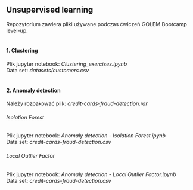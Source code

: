 ## Unsupervised learning 

Repozytorium zawiera pliki używane podczas ćwiczeń GOLEM Bootcamp level-up.
<br /><br />
#### 1. Clustering
Plik jupyter notebook: _Clustering_exercises.ipynb_
<br />Data set: _datasets/customers.csv_
<br /><br />
#### 2. Anomaly detection

Należy rozpakować plik: _credit-cards-fraud-detection.rar_

###### Isolation Forest
Plik jupyter notebook: _Anomaly detection - Isolation Forest.ipynb_
<br />Data set: _credit-cards-fraud-detection.csv_

###### Local Outlier Factor
Plik jupyter notebook: _Anomaly detection - Local Outlier Factor.ipynb_
<br />Data set: _credit-cards-fraud-detection.csv_

